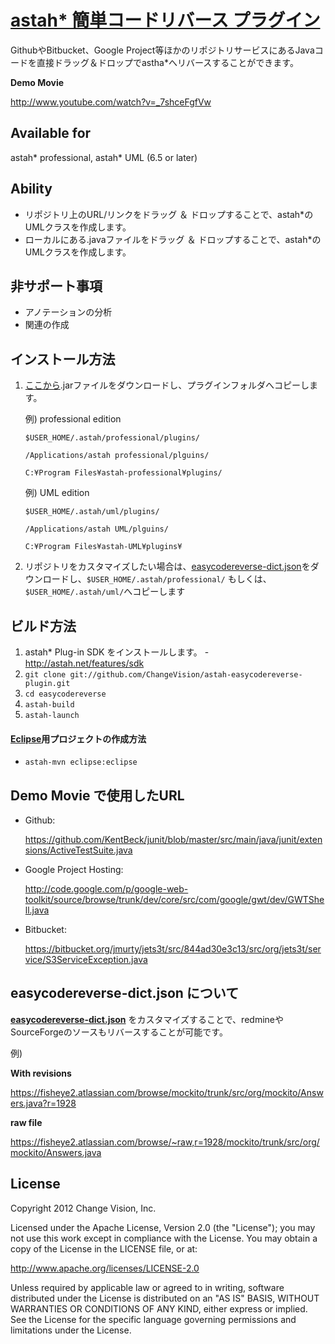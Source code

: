 # [astah* 簡単コードリバース プラグイン](http://astah.change-vision.com/ja/feature/code-reverse-plugin.html)
GithubやBitbucket、Google Project等ほかのリポジトリサービスにあるJavaコードを直接ドラッグ＆ドロップでastha*へリバースすることができます。

**Demo Movie**

<http://www.youtube.com/watch?v=_7shceFgfVw>


## Available for
astah* professional, astah* UML (6.5 or later)


## Ability
* リポジトリ上のURL/リンクをドラッグ ＆ ドロップすることで、astah*のUMLクラスを作成します。
* ローカルにある.javaファイルをドラッグ ＆ ドロップすることで、astah*のUMLクラスを作成します。


## 非サポート事項
* アノテーションの分析
* 関連の作成


## インストール方法
1. [ここから](http://astah.change-vision.com/plugins/easycodereverse/1.0.1.html).jarファイルをダウンロードし、プラグインフォルダへコピーします。

   例) professional edition
   
   `$USER_HOME/.astah/professional/plugins/`
   
   `/Applications/astah professional/plguins/`
   
   `C:¥Program Files¥astah-professional¥plugins/`
   
   例) UML edition
   
   `$USER_HOME/.astah/uml/plugins/`
   
   `/Applications/astah UML/plguins/`
   
   `C:¥Program Files¥astah-UML¥plugins¥`

2. リポジトリをカスタマイズしたい場合は、[easycodereverse-dict.json](https://raw.github.com/ChangeVision/astah-easycodereverse-plugin/master/easycodereverse-dict.json)をダウンロードし、`$USER_HOME/.astah/professional/` もしくは、 `$USER_HOME/.astah/uml/`へコピーします




## ビルド方法
1. astah* Plug-in SDK をインストールします。 - <http://astah.net/features/sdk>
1. `git clone git://github.com/ChangeVision/astah-easycodereverse-plugin.git`
1. `cd easycodereverse`
1. `astah-build`
1. `astah-launch`

#### [Eclipse](http://astah.net/tutorials/plug-ins/plugin_tutorial_en/html/helloworld.html#eclipse)用プロジェクトの作成方法

 * `astah-mvn eclipse:eclipse`


## Demo Movie で使用したURL
* Github:

  <https://github.com/KentBeck/junit/blob/master/src/main/java/junit/extensions/ActiveTestSuite.java>

* Google Project Hosting:

  <http://code.google.com/p/google-web-toolkit/source/browse/trunk/dev/core/src/com/google/gwt/dev/GWTShell.java>

* Bitbucket:

  <https://bitbucket.org/jmurty/jets3t/src/844ad30e3c13/src/org/jets3t/service/S3ServiceException.java>


## easycodereverse-dict.json について
**[easycodereverse-dict.json](https://github.com/ChangeVision/astah-easycodereverse-plugin/blob/master/easycodereverse-dict.json)** をカスタマイズすることで、redmineやSourceForgeのソースもリバースすることが可能です。


例)

**With revisions**

<https://fisheye2.atlassian.com/browse/mockito/trunk/src/org/mockito/Answers.java?r=1928>

**raw file**

<https://fisheye2.atlassian.com/browse/~raw,r=1928/mockito/trunk/src/org/mockito/Answers.java>

## License
Copyright 2012 Change Vision, Inc.

Licensed under the Apache License, Version 2.0 (the "License");
you may not use this work except in compliance with the License.
You may obtain a copy of the License in the LICENSE file, or at:

   <http://www.apache.org/licenses/LICENSE-2.0>

Unless required by applicable law or agreed to in writing, software
distributed under the License is distributed on an "AS IS" BASIS,
WITHOUT WARRANTIES OR CONDITIONS OF ANY KIND, either express or implied.
See the License for the specific language governing permissions and
limitations under the License.

